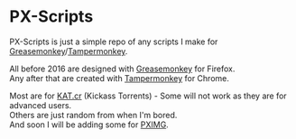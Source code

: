 # PX-Scripts
PX-Scripts is just a simple repo of any scripts I make for [Greasemonkey](https://addons.mozilla.org/en-US/firefox/addon/greasemonkey/)/[Tampermonkey](https://chrome.google.com/webstore/detail/tampermonkey/dhdgffkkebhmkfjojejmpbldmpobfkfo).

All before 2016 are designed with [Greasemonkey](https://addons.mozilla.org/en-US/firefox/addon/greasemonkey/) for Firefox.  
Any after that are created with [Tampermonkey](https://chrome.google.com/webstore/detail/tampermonkey/dhdgffkkebhmkfjojejmpbldmpobfkfo) for Chrome.

Most are for [KAT.cr](https://kat.cr/) (Kickass Torrents) - Some will not work as they are for advanced users.  
Others are just random from when I'm bored.  
And soon I will be adding some for [PXIMG](https://pximg.xyz/).  
